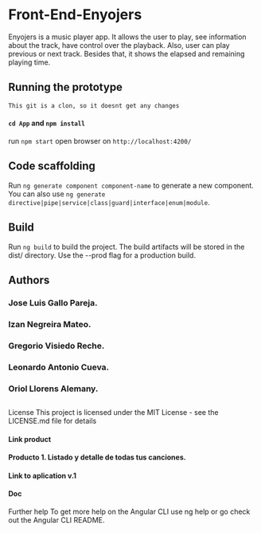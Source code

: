 # Front-End-Enyojers

Enyojers is a music player app. It allows the user to play, see information about the track, have control over the playback. Also, user can play previous or next track. Besides that, it shows the elapsed and remaining playing time.

## Running the prototype 

``This git is a clon, so it doesnt get any changes``
#### ``cd App`` and ``npm install``
run ``npm start``
open browser on ``http://localhost:4200/``

## Code scaffolding
Run ``ng generate component component-name`` to generate a new component. You can also use ``ng generate directive|pipe|service|class|guard|interface|enum|module``.

## Build
Run ``ng build`` to build the project. The build artifacts will be stored in the dist/ directory. Use the --prod flag for a production build.

## Authors
### Jose Luis Gallo Pareja.
### Izan Negreira Mateo.
### Gregorio Visiedo Reche.
### Leonardo Antonio Cueva.
### Oriol Llorens Alemany.

##

License
This project is licensed under the MIT License - see the LICENSE.md file for details

#### Link product
#### Producto 1. Listado y detalle de todas tus canciones.
#### Link to aplication v.1
#### Doc 

Further help
To get more help on the Angular CLI use ng help or go check out the Angular CLI README.
